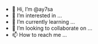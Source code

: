 - 👋 Hi, I’m @ay7sa
- 👀 I’m interested in ...
- 🌱 I’m currently learning ...
- 💞️ I’m looking to collaborate on ...
- 📫 How to reach me ...

<!---
ay7sa/ay7sa is a ✨ special ✨ repository because its `README.md` (this file) appears on your GitHub profile.
You can click the Preview link to take a look at your changes.
--->
